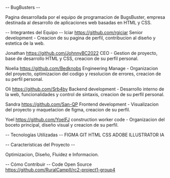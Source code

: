 -- BugBusters --

Pagina desarrollada por el equipo de programacion de BugsBuster, empresa destinada al desarrollo de aplicaciones web basadas en HTML y CSS.

-- Integrantes del Equipo --
Iciar
https://github.com/rgiciar
Senior development - Creacion de su pagina de perfil, contribucion al diseño y estetica de la web.

Jonathan
https://github.com/JohnnyBC2022
CEO - Gestion de proyecto, base de desarrollo HTML y CSS, creacion de su perfil personal.

Noelia
https://github.com/Bedknobs
Engineering Manage - Organizacion del proyecto, optimizacion del codigo y resolucion de errores, creacion de su perfil personal.

Oli
https://github.com/Srb4by
Backend development - Desarrollo interno de la web, funcionalidades y control de sintaxis, creacion de su perfil personal.

Sandra
https://github.com/San-QP
Frontend development - Visualizacion del proyecto y maquetacion de figma, creacion de su perfil.

Yoel
https://github.com/YoelFJ
construction worker code - Organizacion del boceto principal, diseño visual y creacion de su perfil.


-- Tecnologías Utilizadas --
FIGMA
GIT
HTML
CSS
ADOBE ILLUSTRATOR
IA


-- Características del Proyecto --

Optimizacion, Diseño, Fluidez e  Informacion.

-- Cómo Contribuir --
Code Open Source
https://github.com/RuralCampII/rc2-project1-group4

